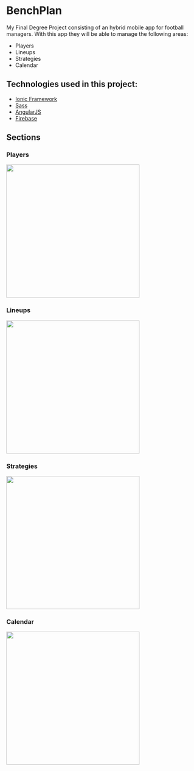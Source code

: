 # BenchPlan
My Final Degree Project consisting of an hybrid mobile app for football managers. With this app they will be able to manage the following areas:
* Players
* Lineups
* Strategies
* Calendar

## Technologies used in this project:
* [Ionic Framework](http://ionicframework.com/)
* [Sass](http://sass-lang.com/)
* [AngularJS](https://angularjs.org/)
* [Firebase](https://www.firebase.com/)

## Sections
### Players
<img height="350px" src="https://github.com/alvarobelmonte/BenchPlan/blob/master/players.jpg"/><br>
### Lineups
<img height="350px" src="https://github.com/alvarobelmonte/BenchPlan/blob/master/lineups.jpg"/><br>
### Strategies
<img height="350px" src="https://github.com/alvarobelmonte/BenchPlan/blob/master/strategies.jpg"/><br>
### Calendar
<img height="350px" src="https://github.com/alvarobelmonte/BenchPlan/blob/master/calendar.jpg"/><br>
